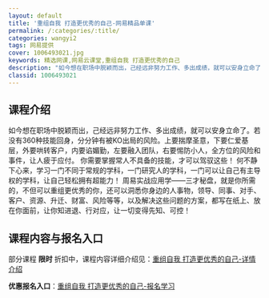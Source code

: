 ```yaml
---
layout: default
title: '重组自我 打造更优秀的自己-网易精品单课'
permalink: /:categories/:title/
categories: wangyi2
tags: 网易提供
cover: 1006493021.jpg
keywords: 精选网课,网易云课堂,重组自我 打造更优秀的自己
description: "如今想在职场中脱颖而出，己经远非努力工作、多出成绩，就可以安身立命了。若没有360种技能回身，分分钟有被KO出局的风险。上要揣摩圣意，下要仁爱基层，外要哄转客户，内要谄媚勤，左要融入团队，右"
classid: 1006493021
---
```


## 课程介绍

如今想在职场中脱颖而出，己经远非努力工作、多出成绩，就可以安身立命了。若没有360种技能回身，分分钟有被KO出局的风险。上要揣摩圣意，下要仁爱基层，外要哄转客户，内要谄媚勤，左要融入团队，右要惕防小人，全方位的风险和事件，让人疲于应付。
你需要掌握常人不具备的技能，才可以驾驭这些！
何不静下心来，学习一门不同于常规的学科，一门研究人的学科，一门可以让自己有主导权的学科，让自己轻松拥有超能力！
周易实战应用学——三才秘盘，就是你所需的，不但可以重组更优秀的你，还可以洞悉你身边的人事物，领导、同事、对手、客户、资源、升迁、财富、风险等等，以及解决这些问题的方案，都写在纸上、放在你面前，让你知进退、行对应，让一切变得先知、可控！

## 课程内容与报名入口

部分课程 **限时** 折扣中，课程内容详细介绍见：[重组自我 打造更优秀的自己-详情介绍](https://study.163.com/course/introduction/1006493021.htm?share=1&shareId=1025206652&utm_campaign=share&utm_medium=iphoneShare&utm_source=&utm_u=1025206652)

**优惠报名入口**：[重组自我 打造更优秀的自己-报名学习](https://study.163.com/course/introduction/1006493021.htm?share=1&shareId=1025206652&utm_campaign=share&utm_medium=iphoneShare&utm_source=&utm_u=1025206652)

